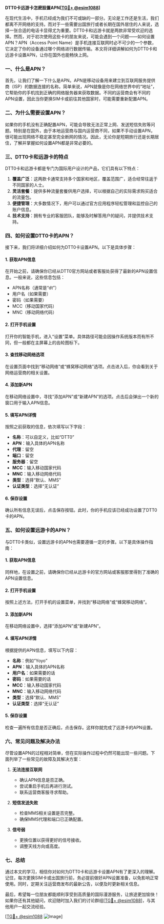 **DTT0卡远游卡怎麽設置APN[[TG💪+ @esim1088](https://t.me/s/esim1088)]**

在现代生活中，手机已经成为我们不可或缺的一部分。无论是工作还是生活，我们都离不开网络的支持。而对于一些需要出国旅行或者长期在国外居住的人来说，选择一张合适的电话卡显得尤为重要。DTT0卡和远游卡就是两款非常受欢迎的选择。然而，对于初次使用这些卡的朋友来说，可能会遇到一个问题——如何设置APN？APN（Access Point Name）是手机连接互联网时必不可少的一个参数，它决定了你的设备通过哪个网络进行数据传输。本文将详细讲解如何为DTT0卡和远游卡设置APN，让你在国外也能畅快上网。

### 一、什么是APN？

首先，让我们了解一下什么是APN。APN是移动设备用来建立到互联网服务提供商（ISP）的数据连接的名称。简单来说，APN就像是你在网络世界中的“地址”，它帮助你的手机找到正确的网络服务器来获取数据。不同的运营商会有不同的APN设置，因此当你更换SIM卡或前往其他国家时，可能需要重新配置APN。

### 二、为什么需要设置APN？

如果你的手机没有正确配置APN，可能会导致无法正常上网、发送短信失败等问题。特别是在国外，由于本地运营商与国内运营商不同，如果不手动设置APN，很可能出现网络不稳定甚至完全断网的情况。因此，无论你是短期旅行还是长期居住，了解并掌握如何设置APN都是非常必要的。

### 三、DTT0卡和远游卡的特点

DTT0卡和远游卡都是专门为国际用户设计的产品，它们具有以下特点：

1. **覆盖广泛**：这两款卡通常支持多个国家和地区，覆盖范围广，适合经常往返于不同国家的人士。
2. **灵活套餐**：提供多种流量套餐供用户选择，可以根据自己的实际需求购买适合的流量包。
3. **便捷管理**：大多数情况下，用户可以通过官方应用程序轻松管理和监控自己的账户信息。
4. **技术支持**：拥有专业的客服团队，能够及时解答用户的疑问，并提供技术支持。

### 四、如何设置DTT0卡的APN？

接下来，我们将详细介绍如何为DTT0卡设置APN。以下是具体步骤：

#### 1. 获取APN信息
在开始之前，请确保你已经从DTT0官方网站或者客服处获得了最新的APN设置信息。一般来说，这些信息包括：
- APN名称（通常是“dt”）
- 用户名（如果需要）
- 密码（如果需要）
- MCC（移动国家代码）
- MNC（移动网络代码）

#### 2. 打开手机设置
打开你的智能手机，进入“设置”菜单。具体路径可能会因操作系统版本而有所不同，但一般都在主屏幕上的齿轮图标下。

#### 3. 查找移动网络选项
在设置页面中找到“移动网络”或“蜂窝移动网络”选项。点击进入后，你会看到关于网络运营商的相关设置。

#### 4. 添加新APN
在移动网络设置中，寻找“添加APN”或“新建APN”的选项。点击后会弹出一个新的窗口用于输入APN信息。

#### 5. 填写APN详情
按照之前获取的信息，依次填写以下字段：
- **名称**：可以自定义，比如“DTT0”
- **APN**：输入具体的APN名称
- **代理**：留空
- **端口**：留空
- **服务器**：留空
- **MCC**：输入移动国家代码
- **MNC**：输入移动网络代码
- **类型**：选择“默认、MMS”
- **认证类型**：选择“无认证”

#### 6. 保存设置
确认所有信息无误后，点击保存按钮。此时，你的手机应该已经成功设置了DTT0卡的APN。

### 五、如何设置远游卡的APN？

与DTT0卡类似，设置远游卡的APN也需要遵循一定的步骤。以下是具体操作指南：

#### 1. 获取APN信息
同样地，在设置之前，请确保你已经从远游卡的官方网站或客服那里得到了准确的APN设置信息。

#### 2. 打开手机设置
按照上述方法，打开手机的设置菜单，并找到“移动网络”或“蜂窝移动网络”。

#### 3. 添加新APN
在移动网络设置中，选择“添加APN”或“新建APN”。

#### 4. 填写APN详情
根据提供的APN信息，填写以下内容：
- **名称**：例如“Yoyo”
- **APN**：输入具体的APN名称
- **用户名**：如果需要的话
- **密码**：如果需要的话
- **MCC**：输入移动国家代码
- **MNC**：输入移动网络代码
- **类型**：选择“默认、MMS”
- **认证类型**：选择“无认证”

#### 5. 保存设置
检查一遍所有信息是否正确后，点击保存。这样你就完成了远游卡的APN设置。

### 六、常见问题及解决办法

尽管设置APN的过程相对简单，但在实际操作过程中仍然可能出现一些问题。下面列举了一些常见的故障及其解决方案：

1. **无法连接互联网**
   - 确认APN信息是否正确。
   - 尝试重启手机后再进行测试。
   - 联系运营商客服寻求帮助。

2. **短信发送失败**
   - 检查MMS相关设置是否完整。
   - 确保MMS代理和端口已正确配置。

3. **信号弱**
   - 更换位置以获得更好的信号接收。
   - 调整天线方向或高度。

### 七、总结

通过本文的学习，相信你对如何为DTT0卡和远游卡设置APN有了更深入的理解。记住，每次更换SIM卡或出国旅行前，务必提前做好APN设置准备，以免影响正常使用。同时，定期关注运营商发布的最新公告，以便及时更新相关信息。

最后，希望每一位朋友都能顺利享受到高质量的国际漫游服务，让旅途更加愉快！如果你还有其他疑问，欢迎随时加入我们的讨论群组[[TG💪+ @esim1088](https://t.me/s/esim1088)]，与其他用户一起交流经验。

[[TG💪+ @esim1088](https://t.me/s/esim1088) ![Image](https://i.postimg.cc/4NQfJmqS/Snipaste-2025-05-13-00-14-12.png)]